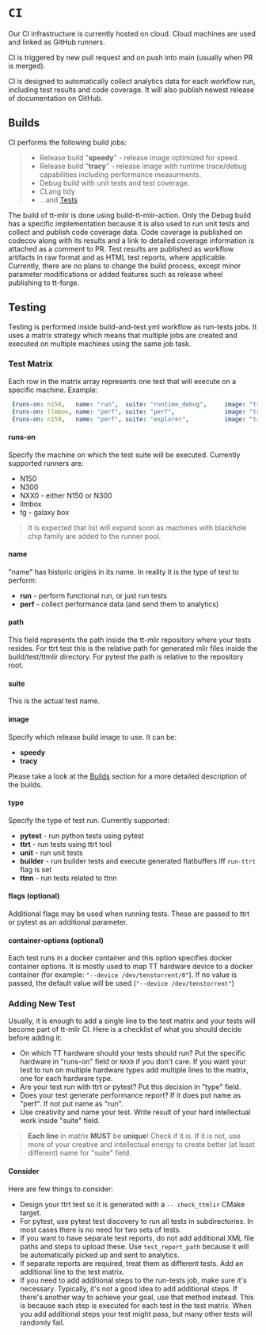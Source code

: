 # `CI`

Our CI infrastructure is currently hosted on cloud. Cloud machines are used and linked as GitHub runners.

CI is triggered by new pull request and on push into main (usually when PR is merged).

CI is designed to automatically collect analytics data for each workflow run, including test results and code coverage. It will also publish newest release of documentation on GitHub.

## Builds
CI performs the following build jobs:

> - Release build "__speedy__" - release image optimized for speed.
> - Release build "__tracy__" - release image with runtime trace/debug capabilities including performance measurments.
> - Debug build with unit tests and test coverage.
> - CLang tidy
> - ...and [Tests](#testing)

The build of tt-mlir is done using build-tt-mlir-action.
Only the Debug build has a specific implementation because it is also used to run unit tests and collect and publish code coverage data.
Code coverage is published on codecov along with its results and a link to detailed coverage information is attached as a comment to PR.
Test results are published as workflow artifacts in raw format and as HTML test reports, where applicable.
Currently, there are no plans to change the build process, except minor parameter modifications or added features such as release wheel publishing to tt-forge.

## Testing
Testing is performed inside build-and-test.yml workflow as run-tests jobs.
It uses a matrix strategy which means that multiple jobs are created and executed on multiple machines using the same job task.

### Test Matrix
Each row in the matrix array represents one test that will execute on a specific machine.
Example:

```yaml
 {runs-on: n150,   name: "run",  suite: "runtime_debug",     image: "tracy",  type: "ttrt",    path: "Silicon", flags: "--non-zero", container-options: "--device /dev/tenstorrent/0"},
 {runs-on: llmbox, name: "perf", suite: "perf",              image: "tracy",  type: "ttrt",    path: "Silicon/TTNN/llmbox/perf", container-options: "--device /dev/tenstorrent/0 --device /dev/tenstorrent/1 --device /dev/tenstorrent/2 --device /dev/tenstorrent/3"},
 {runs-on: n150,   name: "perf", suite: "explorer",          image: "tracy",  type: "pytest",  path: "tools/explorer/test/run_tests.py", container-options: "--device /dev/tenstorrent/0"},
```

#### runs-on
Specify the machine on which the test suite will be executed.
Currently supported runners are:

- N150
- N300
- NXX0 - either N150 or N300
- llmbox
- tg - galaxy box

> It is expected that list will expand soon as machines with blackhole chip family are added to the runner pool.

#### name
"name" has historic origins in its name.
In reality it is the type of test to perform:

- __run__ - perform functional run, or just run tests
- __perf__ - collect performance data (and send them to analytics)

#### path
This field represents the path inside the tt-mlir repository where your tests resides.
For ttrt test this is the relative path for generated mlir files inside the build/test/ttmlir directory.
For pytest the path is relative to the repository root.

#### suite
This is the actual test name.

#### image
Specify which release build image to use. It can be:

- __speedy__
- __tracy__

Please take a look at the [Builds](#builds) section for a more detailed description of the builds.

#### type
Specify the type of test run. Currently supported:
- __pytest__ - run python tests using pytest
- __ttrt__ - run tests using ttrt tool
- __unit__ - run unit tests
- __builder__ - run builder tests and execute generated flatbuffers iff `run-ttrt` flag is set
- __ttnn__ - run tests related to ttnn

#### flags (optional)
Additional flags may be used when running tests. These are passed to ttrt or pytest as an additional parameter.

#### container-options (optional)
Each test runs in a docker container and this option specifies docker container options.
It is mostly used to map TT hardware device to a docker container (for example: `"--device /dev/tenstorrent/0"`).
If no value is passed, the default value will be used (`"--device /dev/tenstorrent"`)

### Adding New Test
Usually, it is enough to add a single line to the test matrix and your tests will become part of tt-mlir CI.
Here is a checklist of what you should decide before adding it:
- On which TT hardware should your tests should run? Put the specific hardware in "runs-on" field or `NXX0` if you don't care. If you want your test to run on multiple hardware types add multiple lines to the matrix, one for each hardware type.
- Are your test run with ttrt or pytest? Put this decision in "type" field.
- Does your test generate performance report? If it does put name as "perf". If not put name as "run".
- Use creativity and name your test. Write result of your hard intellectual work inside "suite" field.
> __Each line__ in matrix __MUST__ be __unique__! Check if it is. If it is not, use more of your creative and intellectual energy to create better (at least different) name for "suite" field.

#### Consider
Here are few things to consider:
- Design your ttrt test so it is generated with a `-- check_ttmlir` CMake target.
- For pytest, use pytest test discovery to run all tests in subdirectories. In most cases there is no need for two sets of tests.
- If you want to have separate test reports, do not add additional XML file paths and steps to upload these. Use `test_report_path` because it will be automatically picked up and sent to analytics.
- If separate reports are required, treat them as different tests. Add an additional line to the test matrix.
- If you need to add additional steps to the run-tests job, make sure it's necessary. Typically, it's not a good idea to add additional steps. If there's another way to achieve your goal, use that method instead. This is because each step is executed for each test in the test matrix. When you add additional steps your test might pass, but many other tests will randomly fail.
